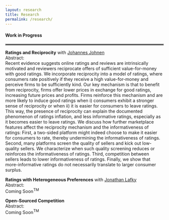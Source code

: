 ```yaml
---
layout: research
title: Research
permalink: /research/
---
```



#### Work in Progress
<hr style="border:2px solid gray">

**Ratings and Reciprocity** with [Johannes Johnen](https://sites.google.com/site/johannesjohneneconomist/home) \
Abstract:\
Recent evidence suggests online ratings and reviews are intrinsically motivated and reviewers reciprocate offers of sufficient value-for-money with good ratings. We incorporate reciprocity into a model of ratings, where consumers rate positively if they receive a high value-for-money and perceive firms to be sufficiently kind. Our key mechanism is that to benefit from reciprocity, firms offer lower prices in exchange for good ratings, increasing future prices and profits. Firms reinforce this mechanism and are more likely to induce good ratings when i) consumers exhibit a stronger sense of reciprocity or when ii) it is easier for consumers to leave ratings. This way, the presence of reciprocity can explain the documented phenomenon of ratings inflation, and less informative ratings, especially as it becomes easier to leave ratings. We discuss how further marketplace features affect the reciprocity mechanism and the informativeness of ratings: First, a two-sided platform might indeed choose to make it easier for consumers to rate, thereby undermining the informativeness of ratings. Second, many platforms screen the quality of sellers and kick out low-quality sellers. We characterize when such quality screening reduces or reinforces the informativeness of ratings. Third, competition between sellers leads to lower informativeness of ratings. Finally, we show that more-informative ratings do not necessarily translate to larger consumer surplus.


**Ratings with Heterogeneous Preferences** with [Jonathan Lafky](https://sites.google.com/site/jonathanlafky/home) \
Abstract:\
Coming Soon<sup>TM</sup>


**Open-Sourced Competition** \
Abstract:\
Coming Soon<sup>TM</sup>
